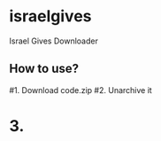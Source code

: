 # israelgives
Israel Gives Downloader

## How to use?
#1. Download code.zip
#2. Unarchive it
# 3. 

